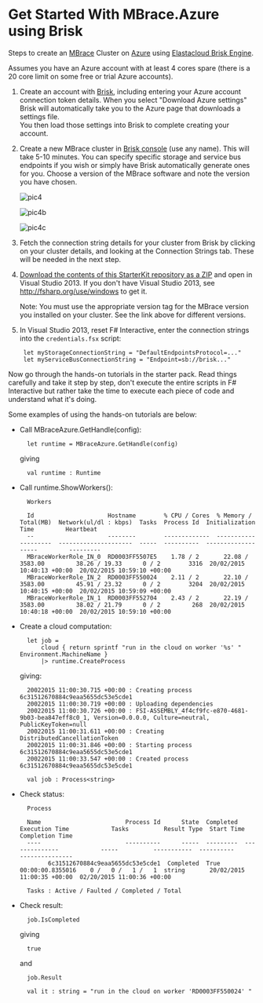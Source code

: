 # Get Started With MBrace.Azure using Brisk

Steps to create an [MBrace](http://m-brace.net/) Cluster on [Azure](https://windowsazure.com) using [Elastacloud Brisk Engine](https://www.briskengine.com/#/dash).

Assumes you have an Azure account with at least 4 cores spare (there is a 20 core limit on some free or trial Azure accounts).

1. Create an account with [Brisk](https://www.briskengine.com/), including entering your Azure account 
   connection token details. When you select "Download Azure settings" Brisk will 
   automatically take you to the Azure page that downloads a settings file.  
   You then load those settings into Brisk to complete creating your account.

2. Create a new MBrace cluster in [Brisk console](https://www.briskengine.com/#/dash) (use any name). This will take 5-10 minutes. You can specify specific storage and service bus endpoints if you wish or simply have Brisk automatically generate ones for you.  Choose a version of the MBrace software and note the version you have chosen.

   ![pic4](https://cloud.githubusercontent.com/assets/7204669/6285354/b0620876-b8f2-11e4-84c9-58e7acee52ab.jpg)

   ![pic4b](https://cloud.githubusercontent.com/assets/7204669/6285356/b53f71c6-b8f2-11e4-964a-c3b89d17cf3e.png)

   ![pic4c](https://cloud.githubusercontent.com/assets/7204669/6285357/b55bcf4c-b8f2-11e4-905c-b782ae7b9c6a.png)

3. Fetch the connection string details for your cluster from Brisk 
   by clicking on your cluster details, and looking at the Connection Strings tab. 
   These will be needed in the next step.

4. [Download the contents of this StarterKit repository as a ZIP](/mbrace-versions.md) and open in 
   Visual Studio 2013. If you don't have Visual Studio 2013, see http://fsharp.org/use/windows to get it.

   Note: You must use the appropriate version tag for the MBrace version you installed on your cluster. See the link above
   for different versions.

5. In Visual Studio 2013, reset F# Interactive, enter the connection strings into the ``credentials.fsx``  script:

		let myStorageConnectionString = "DefaultEndpointsProtocol=..."
		let myServiceBusConnectionString = "Endpoint=sb://brisk..."

Now go through the hands-on tutorials in the starter pack.  Read things carefully and 
take it step by step, don't execute the entire scripts in F# Interactive but 
rather take the time to execute each piece of code and understand what it's doing.

Some examples of using the hands-on tutorials are below:

* Call MBraceAzure.GetHandle(config):

		let runtime = MBraceAzure.GetHandle(config)

  giving

		val runtime : Runtime

* Call runtime.ShowWorkers():

		Workers                                                                                                        
		   
		Id                     Hostname        % CPU / Cores  % Memory / Total(MB)  Network(ul/dl : kbps)  Tasks  Process Id  Initialization Time         Heartbeat                  
		--                     --------        -------------  --------------------  ---------------------  -----  ----------  -------------------         ---------                  
		MBraceWorkerRole_IN_0  RD0003FF5507E5    1.78 / 2       22.08 / 3583.00         38.26 / 19.33      0 / 2        3316  20/02/2015 10:40:13 +00:00  20/02/2015 10:59:10 +00:00 
		MBraceWorkerRole_IN_2  RD0003FF550024    2.11 / 2       22.10 / 3583.00         45.91 / 23.32      0 / 2        3204  20/02/2015 10:40:15 +00:00  20/02/2015 10:59:09 +00:00 
		MBraceWorkerRole_IN_1  RD0003FF552704    2.43 / 2       22.19 / 3583.00         38.02 / 21.79      0 / 2         268  20/02/2015 10:40:18 +00:00  20/02/2015 10:59:10 +00:00 

* Create a cloud computation:

		let job =
			cloud { return sprintf "run in the cloud on worker '%s' " Environment.MachineName }
			|> runtime.CreateProcess

  giving:

		20022015 11:00:30.715 +00:00 : Creating process 6c31512670884c9eaa5655dc53e5cde1 
		20022015 11:00:30.719 +00:00 : Uploading dependencies
		20022015 11:00:30.726 +00:00 : FSI-ASSEMBLY_4f4cf9fc-e870-4681-9b03-bea847eff8c0_1, Version=0.0.0.0, Culture=neutral, PublicKeyToken=null
		20022015 11:00:31.611 +00:00 : Creating DistributedCancellationToken
		20022015 11:00:31.846 +00:00 : Starting process 6c31512670884c9eaa5655dc53e5cde1
		20022015 11:00:33.547 +00:00 : Created process 6c31512670884c9eaa5655dc53e5cde1
		
		val job : Process<string>

* Check status:

		Process                                                                                                                                                                            
		
		Name                        Process Id      State  Completed  Execution Time            Tasks          Result Type  Start Time                  Completion Time            
		----                        ----------      -----  ---------  --------------            -----          -----------  ----------                  ---------------            
			  6c31512670884c9eaa5655dc53e5cde1  Completed  True       00:00:00.8355016    0 /   0 /   1 /   1  string       20/02/2015 11:00:35 +00:00  02/20/2015 11:00:36 +00:00 
		
		Tasks : Active / Faulted / Completed / Total

* Check result:

		job.IsCompleted

  giving

		true

   and

		job.Result
		
		val it : string = "run in the cloud on worker 'RD0003FF550024' "

